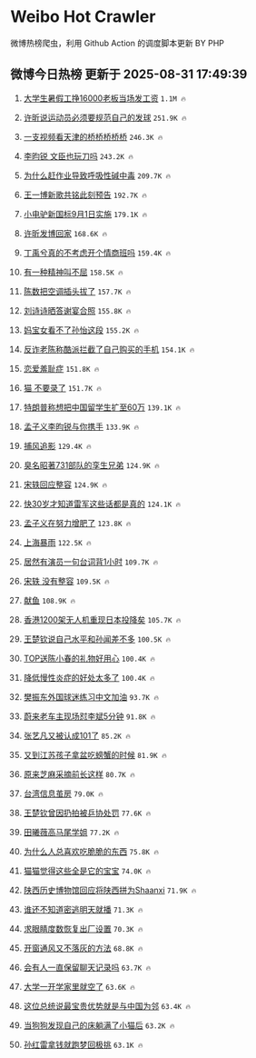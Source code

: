# Weibo Hot Crawler 



微博热榜爬虫，利用 Github Action 的调度脚本更新 BY PHP 


## 微博今日热榜 更新于 2025-08-31 17:49:39 
1. [大学生暑假工挣16000老板当场发工资](https://s.weibo.com/weibo?q=%23%E5%A4%A7%E5%AD%A6%E7%94%9F%E6%9A%91%E5%81%87%E5%B7%A5%E6%8C%A316000%E8%80%81%E6%9D%BF%E5%BD%93%E5%9C%BA%E5%8F%91%E5%B7%A5%E8%B5%84%23&t=31&band_rank=1&Refer=top) `1.1M 🔥` 

1. [许昕说运动员必须要规范自己的发球](https://s.weibo.com/weibo?q=%23%E8%AE%B8%E6%98%95%E8%AF%B4%E8%BF%90%E5%8A%A8%E5%91%98%E5%BF%85%E9%A1%BB%E8%A6%81%E8%A7%84%E8%8C%83%E8%87%AA%E5%B7%B1%E7%9A%84%E5%8F%91%E7%90%83%23&t=31&band_rank=2&Refer=top) `251.9K 🔥` 

1. [一支视频看天津的桥桥桥桥桥](https://s.weibo.com/weibo?q=%23%E4%B8%80%E6%94%AF%E8%A7%86%E9%A2%91%E7%9C%8B%E5%A4%A9%E6%B4%A5%E7%9A%84%E6%A1%A5%E6%A1%A5%E6%A1%A5%E6%A1%A5%E6%A1%A5%23&t=31&band_rank=3&Refer=top) `246.3K 🔥` 

1. [李昀锐 文臣也玩刀吗](https://s.weibo.com/weibo?q=%E6%9D%8E%E6%98%80%E9%94%90%20%E6%96%87%E8%87%A3%E4%B9%9F%E7%8E%A9%E5%88%80%E5%90%97&t=31&band_rank=4&Refer=top) `243.2K 🔥` 

1. [为什么赶作业导致呼吸性碱中毒](https://s.weibo.com/weibo?q=%23%E4%B8%BA%E4%BB%80%E4%B9%88%E8%B5%B6%E4%BD%9C%E4%B8%9A%E5%AF%BC%E8%87%B4%E5%91%BC%E5%90%B8%E6%80%A7%E7%A2%B1%E4%B8%AD%E6%AF%92%23&t=31&band_rank=5&Refer=top) `209.7K 🔥` 

1. [王一博新歌共铭此刻预告](https://s.weibo.com/weibo?q=%23%E7%8E%8B%E4%B8%80%E5%8D%9A%E6%96%B0%E6%AD%8C%E5%85%B1%E9%93%AD%E6%AD%A4%E5%88%BB%E9%A2%84%E5%91%8A%23&t=31&band_rank=6&Refer=top) `192.7K 🔥` 

1. [小电驴新国标9月1日实施](https://s.weibo.com/weibo?q=%23%E5%B0%8F%E7%94%B5%E9%A9%B4%E6%96%B0%E5%9B%BD%E6%A0%879%E6%9C%881%E6%97%A5%E5%AE%9E%E6%96%BD%23&t=31&band_rank=7&Refer=top) `179.1K 🔥` 

1. [许昕发博回家](https://s.weibo.com/weibo?q=%23%E8%AE%B8%E6%98%95%E5%8F%91%E5%8D%9A%E5%9B%9E%E5%AE%B6%23&t=31&band_rank=8&Refer=top) `168.6K 🔥` 

1. [丁禹兮真的不考虑开个情商班吗](https://s.weibo.com/weibo?q=%E4%B8%81%E7%A6%B9%E5%85%AE%E7%9C%9F%E7%9A%84%E4%B8%8D%E8%80%83%E8%99%91%E5%BC%80%E4%B8%AA%E6%83%85%E5%95%86%E7%8F%AD%E5%90%97&t=31&band_rank=9&Refer=top) `159.4K 🔥` 

1. [有一种精神叫不屈](https://s.weibo.com/weibo?q=%23%E6%9C%89%E4%B8%80%E7%A7%8D%E7%B2%BE%E7%A5%9E%E5%8F%AB%E4%B8%8D%E5%B1%88%23&t=31&band_rank=10&Refer=top) `158.5K 🔥` 

1. [陈数把空调插头拔了](https://s.weibo.com/weibo?q=%23%E9%99%88%E6%95%B0%E6%8A%8A%E7%A9%BA%E8%B0%83%E6%8F%92%E5%A4%B4%E6%8B%94%E4%BA%86%23&t=31&band_rank=11&Refer=top) `157.7K 🔥` 

1. [刘诗诗晒答谢宴合照](https://s.weibo.com/weibo?q=%E5%88%98%E8%AF%97%E8%AF%97%E6%99%92%E7%AD%94%E8%B0%A2%E5%AE%B4%E5%90%88%E7%85%A7&t=31&band_rank=12&Refer=top) `155.8K 🔥` 

1. [妈宝女看不了孙怡这段](https://s.weibo.com/weibo?q=%E5%A6%88%E5%AE%9D%E5%A5%B3%E7%9C%8B%E4%B8%8D%E4%BA%86%E5%AD%99%E6%80%A1%E8%BF%99%E6%AE%B5&t=31&band_rank=13&Refer=top) `155.2K 🔥` 

1. [反诈老陈称酷派拦截了自己购买的手机](https://s.weibo.com/weibo?q=%23%E5%8F%8D%E8%AF%88%E8%80%81%E9%99%88%E7%A7%B0%E9%85%B7%E6%B4%BE%E6%8B%A6%E6%88%AA%E4%BA%86%E8%87%AA%E5%B7%B1%E8%B4%AD%E4%B9%B0%E7%9A%84%E6%89%8B%E6%9C%BA%23&t=31&band_rank=14&Refer=top) `154.1K 🔥` 

1. [恋爱羞耻症](https://s.weibo.com/weibo?q=%E6%81%8B%E7%88%B1%E7%BE%9E%E8%80%BB%E7%97%87&t=31&band_rank=15&Refer=top) `151.8K 🔥` 

1. [猫 不要录了](https://s.weibo.com/weibo?q=%E7%8C%AB%20%E4%B8%8D%E8%A6%81%E5%BD%95%E4%BA%86&t=31&band_rank=16&Refer=top) `151.7K 🔥` 

1. [特朗普称想把中国留学生扩至60万](https://s.weibo.com/weibo?q=%23%E7%89%B9%E6%9C%97%E6%99%AE%E7%A7%B0%E6%83%B3%E6%8A%8A%E4%B8%AD%E5%9B%BD%E7%95%99%E5%AD%A6%E7%94%9F%E6%89%A9%E8%87%B360%E4%B8%87%23&t=31&band_rank=17&Refer=top) `139.1K 🔥` 

1. [孟子义李昀锐与你携手](https://s.weibo.com/weibo?q=%23%E5%AD%9F%E5%AD%90%E4%B9%89%E6%9D%8E%E6%98%80%E9%94%90%E4%B8%8E%E4%BD%A0%E6%90%BA%E6%89%8B%23&t=31&band_rank=18&Refer=top) `133.9K 🔥` 

1. [捕风追影](https://s.weibo.com/weibo?q=%E6%8D%95%E9%A3%8E%E8%BF%BD%E5%BD%B1&t=31&band_rank=19&Refer=top) `129.4K 🔥` 

1. [臭名昭著731部队的孪生兄弟](https://s.weibo.com/weibo?q=%23%E8%87%AD%E5%90%8D%E6%98%AD%E8%91%97731%E9%83%A8%E9%98%9F%E7%9A%84%E5%AD%AA%E7%94%9F%E5%85%84%E5%BC%9F%23&t=31&band_rank=20&Refer=top) `124.9K 🔥` 

1. [宋轶回应整容](https://s.weibo.com/weibo?q=%E5%AE%8B%E8%BD%B6%E5%9B%9E%E5%BA%94%E6%95%B4%E5%AE%B9&t=31&band_rank=21&Refer=top) `124.9K 🔥` 

1. [快30岁才知道雷军这些话都是真的](https://s.weibo.com/weibo?q=%E5%BF%AB30%E5%B2%81%E6%89%8D%E7%9F%A5%E9%81%93%E9%9B%B7%E5%86%9B%E8%BF%99%E4%BA%9B%E8%AF%9D%E9%83%BD%E6%98%AF%E7%9C%9F%E7%9A%84&t=31&band_rank=22&Refer=top) `124.1K 🔥` 

1. [孟子义在努力增肥了](https://s.weibo.com/weibo?q=%23%E5%AD%9F%E5%AD%90%E4%B9%89%E5%9C%A8%E5%8A%AA%E5%8A%9B%E5%A2%9E%E8%82%A5%E4%BA%86%23&t=31&band_rank=23&Refer=top) `123.8K 🔥` 

1. [上海暴雨](https://s.weibo.com/weibo?q=%E4%B8%8A%E6%B5%B7%E6%9A%B4%E9%9B%A8&t=31&band_rank=24&Refer=top) `122.5K 🔥` 

1. [居然有演员一句台词背1小时](https://s.weibo.com/weibo?q=%23%E5%B1%85%E7%84%B6%E6%9C%89%E6%BC%94%E5%91%98%E4%B8%80%E5%8F%A5%E5%8F%B0%E8%AF%8D%E8%83%8C1%E5%B0%8F%E6%97%B6%23&t=31&band_rank=25&Refer=top) `109.7K 🔥` 

1. [宋轶 没有整容](https://s.weibo.com/weibo?q=%E5%AE%8B%E8%BD%B6%20%E6%B2%A1%E6%9C%89%E6%95%B4%E5%AE%B9&t=31&band_rank=26&Refer=top) `109.5K 🔥` 

1. [献鱼](https://s.weibo.com/weibo?q=%E7%8C%AE%E9%B1%BC&t=31&band_rank=27&Refer=top) `108.9K 🔥` 

1. [香港1200架无人机重现日本投降矣](https://s.weibo.com/weibo?q=%23%E9%A6%99%E6%B8%AF1200%E6%9E%B6%E6%97%A0%E4%BA%BA%E6%9C%BA%E9%87%8D%E7%8E%B0%E6%97%A5%E6%9C%AC%E6%8A%95%E9%99%8D%E7%9F%A3%23&t=31&band_rank=28&Refer=top) `105.7K 🔥` 

1. [王楚钦说自己水平和孙闻差不多](https://s.weibo.com/weibo?q=%E7%8E%8B%E6%A5%9A%E9%92%A6%E8%AF%B4%E8%87%AA%E5%B7%B1%E6%B0%B4%E5%B9%B3%E5%92%8C%E5%AD%99%E9%97%BB%E5%B7%AE%E4%B8%8D%E5%A4%9A&t=31&band_rank=29&Refer=top) `100.5K 🔥` 

1. [TOP送陈小春的礼物好用心](https://s.weibo.com/weibo?q=TOP%E9%80%81%E9%99%88%E5%B0%8F%E6%98%A5%E7%9A%84%E7%A4%BC%E7%89%A9%E5%A5%BD%E7%94%A8%E5%BF%83&t=31&band_rank=30&Refer=top) `100.4K 🔥` 

1. [降低慢性炎症的好处太多了](https://s.weibo.com/weibo?q=%23%E9%99%8D%E4%BD%8E%E6%85%A2%E6%80%A7%E7%82%8E%E7%97%87%E7%9A%84%E5%A5%BD%E5%A4%84%E5%A4%AA%E5%A4%9A%E4%BA%86%23&t=31&band_rank=31&Refer=top) `100.4K 🔥` 

1. [樊振东外国球迷练习中文加油](https://s.weibo.com/weibo?q=%E6%A8%8A%E6%8C%AF%E4%B8%9C%E5%A4%96%E5%9B%BD%E7%90%83%E8%BF%B7%E7%BB%83%E4%B9%A0%E4%B8%AD%E6%96%87%E5%8A%A0%E6%B2%B9&t=31&band_rank=32&Refer=top) `93.7K 🔥` 

1. [蔚来老车主现场怼李斌5分钟](https://s.weibo.com/weibo?q=%23%E8%94%9A%E6%9D%A5%E8%80%81%E8%BD%A6%E4%B8%BB%E7%8E%B0%E5%9C%BA%E6%80%BC%E6%9D%8E%E6%96%8C5%E5%88%86%E9%92%9F%23&t=31&band_rank=33&Refer=top) `91.8K 🔥` 

1. [张艺凡又被认成101了](https://s.weibo.com/weibo?q=%E5%BC%A0%E8%89%BA%E5%87%A1%E5%8F%88%E8%A2%AB%E8%AE%A4%E6%88%90101%E4%BA%86&t=31&band_rank=34&Refer=top) `85.2K 🔥` 

1. [又到江苏孩子拿盆吃螃蟹的时候](https://s.weibo.com/weibo?q=%E5%8F%88%E5%88%B0%E6%B1%9F%E8%8B%8F%E5%AD%A9%E5%AD%90%E6%8B%BF%E7%9B%86%E5%90%83%E8%9E%83%E8%9F%B9%E7%9A%84%E6%97%B6%E5%80%99&t=31&band_rank=35&Refer=top) `81.9K 🔥` 

1. [原来芝麻采摘前长这样](https://s.weibo.com/weibo?q=%E5%8E%9F%E6%9D%A5%E8%8A%9D%E9%BA%BB%E9%87%87%E6%91%98%E5%89%8D%E9%95%BF%E8%BF%99%E6%A0%B7&t=31&band_rank=36&Refer=top) `80.7K 🔥` 

1. [台湾信息茧房](https://s.weibo.com/weibo?q=%E5%8F%B0%E6%B9%BE%E4%BF%A1%E6%81%AF%E8%8C%A7%E6%88%BF&t=31&band_rank=37&Refer=top) `79.0K 🔥` 

1. [王楚钦曾因扔拍被乒协处罚](https://s.weibo.com/weibo?q=%23%E7%8E%8B%E6%A5%9A%E9%92%A6%E6%9B%BE%E5%9B%A0%E6%89%94%E6%8B%8D%E8%A2%AB%E4%B9%92%E5%8D%8F%E5%A4%84%E7%BD%9A%23&t=31&band_rank=38&Refer=top) `77.6K 🔥` 

1. [田曦薇高马尾学姐](https://s.weibo.com/weibo?q=%23%E7%94%B0%E6%9B%A6%E8%96%87%E9%AB%98%E9%A9%AC%E5%B0%BE%E5%AD%A6%E5%A7%90%23&t=31&band_rank=39&Refer=top) `77.2K 🔥` 

1. [为什么人总喜欢吃脆脆的东西](https://s.weibo.com/weibo?q=%E4%B8%BA%E4%BB%80%E4%B9%88%E4%BA%BA%E6%80%BB%E5%96%9C%E6%AC%A2%E5%90%83%E8%84%86%E8%84%86%E7%9A%84%E4%B8%9C%E8%A5%BF&t=31&band_rank=40&Refer=top) `75.8K 🔥` 

1. [猫猫觉得这些全是它的宝宝](https://s.weibo.com/weibo?q=%23%E7%8C%AB%E7%8C%AB%E8%A7%89%E5%BE%97%E8%BF%99%E4%BA%9B%E5%85%A8%E6%98%AF%E5%AE%83%E7%9A%84%E5%AE%9D%E5%AE%9D%23&t=31&band_rank=41&Refer=top) `74.0K 🔥` 

1. [陕西历史博物馆回应将陕西拼为Shaanxi](https://s.weibo.com/weibo?q=%23%E9%99%95%E8%A5%BF%E5%8E%86%E5%8F%B2%E5%8D%9A%E7%89%A9%E9%A6%86%E5%9B%9E%E5%BA%94%E5%B0%86%E9%99%95%E8%A5%BF%E6%8B%BC%E4%B8%BAShaanxi%23&t=31&band_rank=42&Refer=top) `71.9K 🔥` 

1. [谁还不知道密逃明天就播](https://s.weibo.com/weibo?q=%E8%B0%81%E8%BF%98%E4%B8%8D%E7%9F%A5%E9%81%93%E5%AF%86%E9%80%83%E6%98%8E%E5%A4%A9%E5%B0%B1%E6%92%AD&t=31&band_rank=43&Refer=top) `71.3K 🔥` 

1. [求眼睛度数恢复出厂设置](https://s.weibo.com/weibo?q=%E6%B1%82%E7%9C%BC%E7%9D%9B%E5%BA%A6%E6%95%B0%E6%81%A2%E5%A4%8D%E5%87%BA%E5%8E%82%E8%AE%BE%E7%BD%AE&t=31&band_rank=44&Refer=top) `70.3K 🔥` 

1. [开窗通风又不落灰的方法](https://s.weibo.com/weibo?q=%E5%BC%80%E7%AA%97%E9%80%9A%E9%A3%8E%E5%8F%88%E4%B8%8D%E8%90%BD%E7%81%B0%E7%9A%84%E6%96%B9%E6%B3%95&t=31&band_rank=45&Refer=top) `68.8K 🔥` 

1. [会有人一直保留聊天记录吗](https://s.weibo.com/weibo?q=%E4%BC%9A%E6%9C%89%E4%BA%BA%E4%B8%80%E7%9B%B4%E4%BF%9D%E7%95%99%E8%81%8A%E5%A4%A9%E8%AE%B0%E5%BD%95%E5%90%97&t=31&band_rank=46&Refer=top) `63.7K 🔥` 

1. [大学一开学家里就空了](https://s.weibo.com/weibo?q=%E5%A4%A7%E5%AD%A6%E4%B8%80%E5%BC%80%E5%AD%A6%E5%AE%B6%E9%87%8C%E5%B0%B1%E7%A9%BA%E4%BA%86&t=31&band_rank=47&Refer=top) `63.6K 🔥` 

1. [这位总统说最宝贵优势就是与中国为邻](https://s.weibo.com/weibo?q=%23%E8%BF%99%E4%BD%8D%E6%80%BB%E7%BB%9F%E8%AF%B4%E6%9C%80%E5%AE%9D%E8%B4%B5%E4%BC%98%E5%8A%BF%E5%B0%B1%E6%98%AF%E4%B8%8E%E4%B8%AD%E5%9B%BD%E4%B8%BA%E9%82%BB%23&t=31&band_rank=48&Refer=top) `63.4K 🔥` 

1. [当狗狗发现自己的床躺满了小猫后](https://s.weibo.com/weibo?q=%23%E5%BD%93%E7%8B%97%E7%8B%97%E5%8F%91%E7%8E%B0%E8%87%AA%E5%B7%B1%E7%9A%84%E5%BA%8A%E8%BA%BA%E6%BB%A1%E4%BA%86%E5%B0%8F%E7%8C%AB%E5%90%8E%23&t=31&band_rank=49&Refer=top) `63.2K 🔥` 

1. [孙红雷拿钱就跑梦回极挑](https://s.weibo.com/weibo?q=%E5%AD%99%E7%BA%A2%E9%9B%B7%E6%8B%BF%E9%92%B1%E5%B0%B1%E8%B7%91%E6%A2%A6%E5%9B%9E%E6%9E%81%E6%8C%91&t=31&band_rank=50&Refer=top) `63.1K 🔥` 


